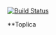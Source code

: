 [![Build Status](https://travis-ci.org/toptan/paso.svg?branch=master)](https://travis-ci.org/toptan/paso)


**Toplica